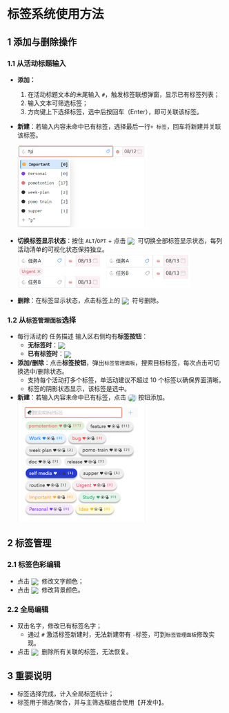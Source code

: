 # 标签系统使用方法

## 1 添加与删除操作

### 1.1 从活动标题输入

- **添加：**
  1. 在活动标题文本的末尾输入 `#`，触发标签联想弹窗，显示已有标签列表；
  2. 输入文本可筛选标签；
  3. 方向键上下选择标签，选中后按回车（Enter），即可关联该标签。
- **新建**：若输入内容未命中已有标签，选择最后一行`+ 标签`，回车将新建并关联该标签。

  <img src="/tag-input.png" alt="Tag Input" width="300">

- **切换标签显示状态**：按住 `ALT`/`OPT` + 点击 <img src="/icons/Tag16Regular.svg" width="20" style="display: inline-block; vertical-align: middle; margin:0;"> 可切换全部标签显示状态，每列活动清单的可视化状态保持独立。
  <img src="/tag-toggle.png" alt="Tag Toggle" width="400">
- **删除**：在标签显示状态，点击标签上的 <img src="/icons/CancelOutlined.svg" width="20" style="display:inline-block;vertical-align:middle;margin:0;"> 符号删除。

### 1.2 从`标签管理面板`选择

- 每行活动的 任务描述 输入区右侧均有**标签按钮**：
  - **无标签时**：<img src="/icons/Tag16Regular.svg" width="20" style="display:inline-block;vertical-align:middle;margin:0;">
  - **已有标签时**：<img src="/icons/Tag16Filled.svg" width="20" style="display:inline-block;vertical-align:middle;margin:0;">
- **添加/删除**：点击**标签按钮**，弹出`标签管理面板`，搜索目标标签，每次点击可切换选中/删除状态。
  - 支持每个活动打多个标签，单活动建议不超过 10 个标签以确保界面清晰。
  - 标签的阴影状态显示，该标签是选中。
- **新建**：若输入内容未命中已有标签，点击 <img src="/icons/Add16Regular.svg" width="20" style="display:inline-block;vertical-align:middle;margin:0;background:rgb(193, 226, 255);border-radius: 6px;"> 按钮添加。
  <img src="/tag-manager.png" alt="Tag Manger" width="300">

## 2 标签管理

### 2.1 标签色彩编辑

- 点击 <img src="/icons/Heart16Filled.svg" width="20" style="display: inline-block; vertical-align: middle; margin:0;"> 修改文字颜色；
- 点击 <img src="/icons/HeartCircle16Regular.svg" width="20" style="display: inline-block; vertical-align: middle; margin:0;"> 修改背景颜色。

### 2.2 全局编辑

- 双击名字，修改已有标签名字；
  - 通过 `#` 激活标签新建时，无法新建带有 `-`标签，可到`标签管理面板`修改实现。
- 点击 <img src="/icons/TagDismiss16Regular.svg" width="20" style="display: inline-block; vertical-align: middle; margin:0;"> 删除所有关联的标签，无法恢复。

## 3 重要说明

- 标签选择完成，计入全局标签统计；
- 标签用于筛选/聚合，并与主筛选框组合使用【开发中】。
